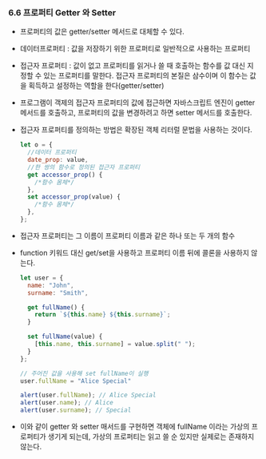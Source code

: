 ### 6.6 프로퍼티 Getter 와 Setter

- 프로퍼티의 값은 getter/setter 메서드로 대체할 수 있다.
- 데이터프로퍼티 : 값을 저장하기 위한 프로퍼티로 일반적으로 사용하는 프로퍼티
- 접근자 프로퍼티 : 값이 없고 프로퍼티를 읽거나 쓸 때 호출하는 함수를 값 대신 지정할 수 있는 프로퍼티를 말한다. 접근자 프로퍼티의 본질은 삼수이며 이 함수는 값을 획득하고 설정하는 역할을 한다(getter/setter)
- 프로그램이 객제의 접근자 프로퍼티의 값에 접근하면 자바스크립트 엔진이 getter 메서드를 호출하고, 프로퍼티의 값을 변경하려고 하면 setter 메서드를 호출한다.
- 접근자 프로퍼티를 정의하는 방법은 확장된 객체 리터럴 문법을 사용하는 것이다.
  ```js
  let o = {
    //데이터 프로퍼티
    date_prop: value,
    //한 쌍의 함수로 정의된 접근자 프로퍼티
    get accessor_prop() {
      /*함수 몸체*/
    },
    set accessor_prop(value) {
      /*함수 몸체*/
    },
  };
  ```
- 접근자 프로퍼티는 그 이름이 프로퍼티 이름과 같은 하나 또는 두 개의 함수
- function 키워드 대신 get/set을 사용하고 프로퍼티 이름 뒤에 콜론을 사용하지 않는다.

  ```js
  let user = {
    name: "John",
    surname: "Smith",

    get fullName() {
      return `${this.name} ${this.surname}`;
    }

    set fullName(value) {
      [this.name, this.surname] = value.split(" ");
    }
  };

  // 주어진 값을 사용해 set fullName이 실행
  user.fullName = "Alice Special"

  alert(user.fullName); // Alice Special
  alert(user.name); // Alice
  alert(user.surname); // Special
  ```

- 이와 같이 getter 와 setter 매서드를 구현하면 객체에 fullName 이라는 가상의 프로퍼티가 생기게 되는데, 가상의 프로퍼티는 읽고 쓸 순 있지만 실제로는 존재하지 않는다.
